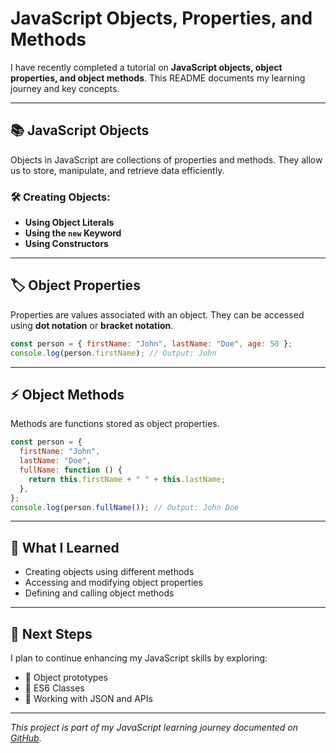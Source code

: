 # JavaScript Objects, Properties, and Methods

I have recently completed a tutorial on **JavaScript objects, object properties, and object methods**. This README documents my learning journey and key concepts.

---

## 📚 JavaScript Objects

Objects in JavaScript are collections of properties and methods. They allow us to store, manipulate, and retrieve data efficiently.

### 🛠️ Creating Objects:

- **Using Object Literals**
- **Using the `new` Keyword**
- **Using Constructors**

---

## 🏷️ Object Properties

Properties are values associated with an object. They can be accessed using **dot notation** or **bracket notation**.

```js
const person = { firstName: "John", lastName: "Doe", age: 50 };
console.log(person.firstName); // Output: John
```

---

## ⚡ Object Methods

Methods are functions stored as object properties.

```js
const person = {
  firstName: "John",
  lastName: "Doe",
  fullName: function () {
    return this.firstName + " " + this.lastName;
  },
};
console.log(person.fullName()); // Output: John Doe
```

---

## 🎯 What I Learned

- Creating objects using different methods
- Accessing and modifying object properties
- Defining and calling object methods

---

## 🚀 Next Steps

I plan to continue enhancing my JavaScript skills by exploring:

- 🔹 Object prototypes
- 🔹 ES6 Classes
- 🔹 Working with JSON and APIs

---

_This project is part of my JavaScript learning journey documented on [GitHub](https://github.com/yourusername)._
